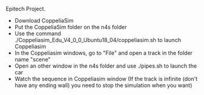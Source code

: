 Epitech Project.

- Download CoppeliaSim
- Put the CoppeliaSim folder on the n4s folder
- Use the command ./Coppeliasim_Edu_V4_0_0_Ubuntu18_04/coppeliasim.sh to launch Coppeliasim
- In the Coppeliasim windows, go to "File" and open a track in the folder name "scene"
- Open an other window in the n4s folder and use ./pipes.sh to launch the car
- Watch the sequence in Coppeliasim window
(If the track is infinite (don't have any ending wall) you need to stop the simulation when you want)
